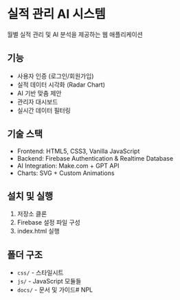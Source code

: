 # 실적 관리 AI 시스템

월별 실적 관리 및 AI 분석을 제공하는 웹 애플리케이션

## 기능
- 사용자 인증 (로그인/회원가입)
- 실적 데이터 시각화 (Radar Chart)
- AI 기반 맞춤 제안
- 관리자 대시보드
- 실시간 데이터 필터링

## 기술 스택
- Frontend: HTML5, CSS3, Vanilla JavaScript
- Backend: Firebase Authentication & Realtime Database
- AI Integration: Make.com + GPT API
- Charts: SVG + Custom Animations

## 설치 및 실행
1. 저장소 클론
2. Firebase 설정 파일 구성
3. index.html 실행

## 폴더 구조
- `css/` - 스타일시트
- `js/` - JavaScript 모듈들
- `docs/` - 문서 및 가이드# NPL

